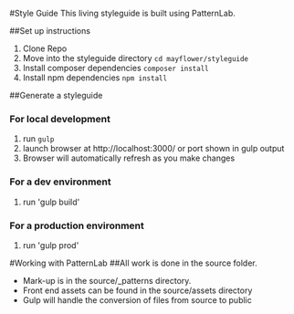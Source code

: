 #Style Guide
This living styleguide is built using PatternLab.

##Set up instructions
1. Clone Repo
2. Move into the styleguide directory `cd mayflower/styleguide`
3. Install composer dependencies `composer install`
4. Install npm dependencies `npm install`

##Generate a styleguide
### For local development
1. run `gulp`
2. launch browser at http://localhost:3000/ or port shown in gulp output
3. Browser will automatically refresh as you make changes

### For a dev environment
1. run 'gulp build'

### For a production environment
1. run 'gulp prod'

#Working with PatternLab
##All work is done in the source folder.
* Mark-up is in the source/_patterns directory.
* Front end assets can be found in the source/assets directory
* Gulp will handle the conversion of files from source to public